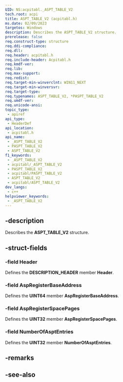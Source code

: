 ```yaml
---
UID: NS:acpitabl._ASPT_TABLE_V2
tech.root: acpi
title: ASPT_TABLE_V2 (acpitabl.h)
ms.date: 02/09/2023
targetos: Windows
description: Describes the ASPT_TABLE_V2 structure.
prerelease: false
req.construct-type: structure
req.ddi-compliance: 
req.dll: 
req.header: acpitabl.h
req.include-header: Acpitabl.h
req.kmdf-ver: 
req.lib: 
req.max-support: 
req.redist: 
req.target-min-winverclnt: WIN11_NEXT
req.target-min-winversvr: 
req.target-type: 
req.typenames: ASPT_TABLE_V2, *PASPT_TABLE_V2
req.umdf-ver: 
req.unicode-ansi: 
topic_type:
 - apiref
api_type:
 - HeaderDef
api_location:
 - acpitabl.h
api_name:
 - _ASPT_TABLE_V2
 - PASPT_TABLE_V2
 - ASPT_TABLE_V2
f1_keywords:
 - _ASPT_TABLE_V2
 - acpitabl/_ASPT_TABLE_V2
 - PASPT_TABLE_V2
 - acpitabl/PASPT_TABLE_V2
 - ASPT_TABLE_V2
 - acpitabl/ASPT_TABLE_V2
dev_langs:
 - c++
helpviewer_keywords:
 - _ASPT_TABLE_V2
---
```


## -description

Describes the **ASPT_TABLE_V2** structure.

## -struct-fields

### -field Header

Defines the **DESCRIPTION_HEADER** member **Header**.

### -field AspRegisterBaseAddress

Defines the **UINT64** member **AspRegisterBaseAddress**.

### -field AspRegisterSpacePages

Defines the **UINT32** member **AspRegisterSpacePages**.

### -field NumberOfAsptEntries

Defines the **UINT32** member **NumberOfAsptEntries**.

## -remarks

## -see-also
